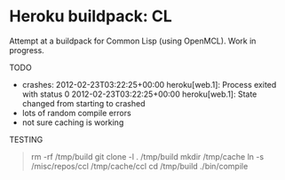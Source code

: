 Heroku buildpack: CL
=======================

Attempt at a buildpack for Common Lisp (using OpenMCL). Work in progress.

TODO
- crashes:
2012-02-23T03:22:25+00:00 heroku[web.1]: Process exited with status 0
2012-02-23T03:22:25+00:00 heroku[web.1]: State changed from starting to crashed
- lots of random compile errors
- not sure caching is working

TESTING
> rm -rf /tmp/build
> git clone -l . /tmp/build
> mkdir /tmp/cache
> ln -s /misc/repos/ccl /tmp/cache/ccl
> cd /tmp/build
> ./bin/compile
